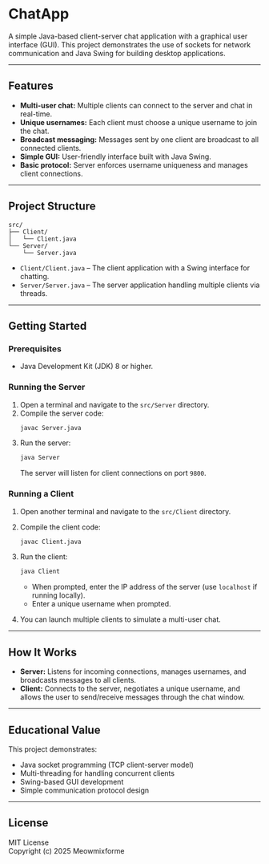 # ChatApp

A simple Java-based client-server chat application with a graphical user interface (GUI). This project demonstrates the use of sockets for network communication and Java Swing for building desktop applications.

---

## Features

- **Multi-user chat:** Multiple clients can connect to the server and chat in real-time.
- **Unique usernames:** Each client must choose a unique username to join the chat.
- **Broadcast messaging:** Messages sent by one client are broadcast to all connected clients.
- **Simple GUI:** User-friendly interface built with Java Swing.
- **Basic protocol:** Server enforces username uniqueness and manages client connections.

---

## Project Structure

```
src/
├── Client/
│   └── Client.java
└── Server/
    └── Server.java
```

- `Client/Client.java` – The client application with a Swing interface for chatting.
- `Server/Server.java` – The server application handling multiple clients via threads.

---

## Getting Started

### Prerequisites

- Java Development Kit (JDK) 8 or higher.

### Running the Server

1. Open a terminal and navigate to the `src/Server` directory.
2. Compile the server code:
   ```sh
   javac Server.java
   ```
3. Run the server:
   ```sh
   java Server
   ```
   The server will listen for client connections on port `9800`.

### Running a Client

1. Open another terminal and navigate to the `src/Client` directory.
2. Compile the client code:
   ```sh
   javac Client.java
   ```
3. Run the client:
   ```sh
   java Client
   ```
   - When prompted, enter the IP address of the server (use `localhost` if running locally).
   - Enter a unique username when prompted.

4. You can launch multiple clients to simulate a multi-user chat.

---

## How It Works

- **Server:** Listens for incoming connections, manages usernames, and broadcasts messages to all clients.
- **Client:** Connects to the server, negotiates a unique username, and allows the user to send/receive messages through the chat window.

---

## Educational Value

This project demonstrates:
- Java socket programming (TCP client-server model)
- Multi-threading for handling concurrent clients
- Swing-based GUI development
- Simple communication protocol design

---

## License

MIT License  
Copyright (c) 2025 Meowmixforme

